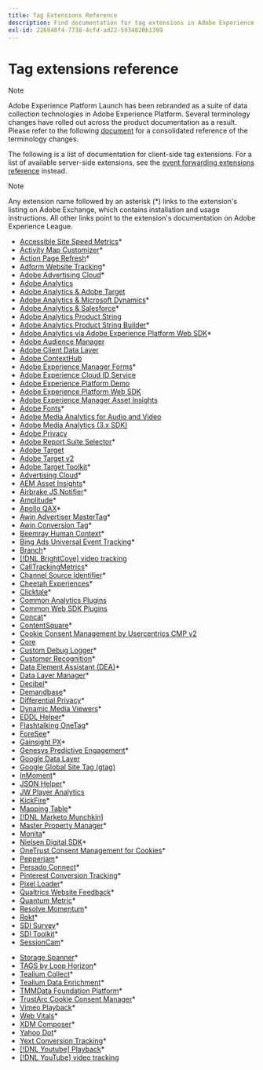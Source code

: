 ```yaml
---
title: Tag Extensions Reference
description: Find documentation for tag extensions in Adobe Experience Platform.
exl-id: 226948f4-7738-4cfd-ad22-5934820b1399
---
```

# Tag extensions reference

>[!NOTE]
>
>Adobe Experience Platform Launch has been rebranded as a suite of data collection technologies in Adobe Experience Platform. Several terminology changes have rolled out across the product documentation as a result. Please refer to the following [document](../../term-updates.md) for a consolidated reference of the terminology changes.

The following is a list of documentation for client-side tag extensions. For a list of available server-side extensions, see the [event forwarding extensions reference](../server/overview.md) instead.

>[!NOTE]
>
>Any extension name followed by an asterisk (*) links to the extension's listing on Adobe Exchange, which contains installation and usage instructions. All other links point to the extension's documentation on Adobe Experience League.

* [Accessible Site Speed Metrics](https://exchange.adobe.com/apps/ec/103053)*
* [Activity Map Customizer](https://exchange.adobe.com/apps/ec/101531)*
* [Action Page Refresh](https://exchange.adobe.com/apps/ec/102848)*
* [Adform Website Tracking](https://exchange.adobe.com/apps/ec/103195)*
* [Adobe Advertising Cloud](https://exchange.adobe.com/apps/ec/100155)*
* [Adobe Analytics](./analytics/overview.md)
* [Adobe Analytics & Adobe Target](https://exchange.adobe.com/apps/ec/105363/*6sense-for-analytics-and-target)
* [Adobe Analytics & Microsoft Dynamics](https://exchange.adobe.com/apps/ec/102966)*
* [Adobe Analytics & Salesforce](https://exchange.adobe.com/apps/ec/101530)*
* [Adobe Analytics Product String](./product-string/overview.md)
* [Adobe Analytics Product String Builder](https://exchange.adobe.com/apps/ec/101461)*
* [Adobe Analytics via Adobe Experience Platform Web SDK](https://exchange.adobe.com/apps/ec/108985/search-discovery-for-adobe-analytics-via-aep-web-sdk)*
* [Adobe Audience Manager](./audience-manager/overview.md)
* [Adobe Client Data Layer](./client-data-layer/overview.md)
* [Adobe ContextHub](./contexthub/overview.md)
* [Adobe Experience Manager Forms](https://exchange.adobe.com/apps/ec/107493)*
* [Adobe Experience Cloud ID Service](./id-service/overview.md)
* [Adobe Experience Platform Demo](./platform-demo/overview.md)
* [Adobe Experience Platform Web SDK](./web-sdk/overview.md)
* [Adobe Experience Manager Asset Insights](./asset-insights/overview.md)
* [Adobe Fonts](https://exchange.adobe.com/apps/ec/101538)*
* [Adobe Media Analytics for Audio and Video](./media-analytics/overview.md)
* [Adobe Media Analytics (3.x SDK)](./media-analytics-3x/overview.md)
* [Adobe Privacy](./privacy/overview.md)
* [Adobe Report Suite Selector](https://exchange.adobe.com/apps/ec/100640)*
* [Adobe Target](./target/overview.md)
* [Adobe Target v2](./target-v2/overview.md)
* [Adobe Target Toolkit](https://exchange.adobe.com/apps/ec/100640)*
* [Advertising Cloud](https://exchange.adobe.com/apps/ec/100640)*
* [AEM Asset Insights](https://exchange.adobe.com/apps/ec/103406)*
* [Airbrake JS Notifier](https://exchange.adobe.com/apps/ec/103342)*
* [Amplitude](https://exchange.adobe.com/apps/ec/108010)*
* [Apollo QAX](https://exchange.adobe.com/apps/ec/105068)*
* [Awin Advertiser MasterTag](https://exchange.adobe.com/apps/ec/103176)*
* [Awin Conversion Tag](https://exchange.adobe.com/apps/ec/103240)*
* [Beemray Human Context](https://exchange.adobe.com/apps/ec/101063)*
* [Bing Ads Universal Event Tracking](https://exchange.adobe.com/apps/ec/100154)*
* [Branch](https://exchange.adobe.com/apps/ec/101382)*
* [[!DNL BrightCove] video tracking](./brightcove/overview.md)
* [CallTrackingMetrics](https://exchange.adobe.com/apps/ec/107695)*
* [Channel Source Identifier](https://exchange.adobe.com/apps/ec/101412)*
* [Cheetah Experiences](https://exchange.adobe.com/apps/ec/102759)*
* [Clicktale](https://exchange.adobe.com/apps/ec/100082)*
* [Common Analytics Plugins](./plugins/overview.md)
* [Common Web SDK Plugins](./web-sdk/web-sdk-plugins.md)
* [Concat](https://exchange.adobe.com/apps/ec/104690)*
* [ContentSquare](https://exchange.adobe.com/apps/ec/100364)*
* [Cookie Consent Management by Usercentrics CMP v2](https://exchange.adobe.com/apps/ec/*107037)
* [Core](./core/overview.md)
* [Custom Debug Logger](https://exchange.adobe.com/apps/ec/104698)*
* [Customer Recognition](https://exchange.adobe.com/apps/ec/100688)*
* [Data Element Assistant (DEA)](https://exchange.adobe.com/apps/ec/101413)*
* [Data Layer Manager](https://exchange.adobe.com/apps/ec/101462)*
* [Decibel](https://exchange.adobe.com/apps/ec/100913)*
* [Demandbase](https://exchange.adobe.com/apps/ec/101605)*
* [Differential Privacy](https://exchange.adobe.com/apps/ec/104535)*
* [Dynamic Media Viewers](https://exchange.adobe.com/apps/ec/103048)*
* [EDDL Helper](https://exchange.adobe.com/apps/ec/107691)*
* [Flashtalking OneTag](https://exchange.adobe.com/apps/ec/101392)*
* [ForeSee](https://exchange.adobe.com/apps/ec/100164)*
* [Gainsight PX](https://exchange.adobe.com/apps/ec/103343)*
* [Genesys Predictive Engagement](https://exchange.adobe.com/apps/ec/106148)*
* [Google Data Layer](./google-data-layer/overview.md)
* [Google Global Site Tag (gtag)](https://exchange.adobe.com/apps/ec/101437/*google-global-site-tag-gtag)
* [InMoment](https://exchange.adobe.com/apps/ec/100847)*
* [JSON Helper](https://exchange.adobe.com/apps/ec/106449)*
* [JW Player Analytics](https://exchange.a[](https://exchange.adobe.com/apps/ec/101460/*sdi-toolkit)dobe.com/apps/ec/101523)
* [KickFire](https://exchange.adobe.com/apps/ec/101621)*
* [Mapping Table](https://exchange.adobe.com/apps/ec/103136)*
* [[!DNL Marketo Munchkin]](./marketo/overview.md)
* [Master Property Manager](https://exchange.adobe.com/apps/ec/102992)*
* [Monita](https://exchange.adobe.com/apps/ec/106544)*
* [Nielsen Digital SDK](https://exchange.adobe.com/apps/ec/101361)*
* [OneTrust Consent Management for Cookies](https://exchange.adobe.com/apps/ec/100340)*
* [Pepperjam](https://exchange.adobe.com/apps/ec/103587)*
* [Persado Connect](https://exchange.adobe.com/apps/ec/103745)*
* [Pinterest Conversion Tracking](https://exchange.adobe.com/apps/ec/100523)*
* [Pixel Loader](https://exchange.adobe.com/apps/ec/100152)*
* [Qualtrics Website Feedback](https://exchange.adobe.com/apps/ec/101569)*
* [Quantum Metric](https://exchange.adobe.com/apps/ec/101535)*
* [Resolve Momentum](https://exchange.adobe.com/apps/ec/108352)*
* [Rokt](https://exchange.adobe.com/apps/ec/107591)*
* [SDI Survey](https://exchange.adobe.com/apps/ec/102991)*
* [SDI Toolkit](https://exchange.adobe.com/apps/ec/101460)*
* [SessionCam](https://exchange.adobe.com/apps/ec/100517)*
<!-- * [SPA View Change Event](https://partners.adobe.com/exchangeprogram/experiencecloud/exchange.details.105867.html) -->
* [Storage Spanner](https://exchange.adobe.com/apps/ec/102990)*
* [TAGS by Loop Horizon](https://exchange.adobe.com/apps/ec/106092)*
* [Tealium Collect](https://exchange.adobe.com/apps/ec/104217)*
* [Tealium Data Enrichment](https://exchange.adobe.com/apps/ec/104217)*
* [TMMData Foundation Platform](https://exchange.adobe.com/apps/ec/100148)*
* [TrustArc Cookie Consent Manager](https://exchange.adobe.com/apps/ec/107037)*
* [Vimeo Playback](https://exchange.adobe.com/apps/ec/108937)*
* [Web Vitals](https://exchange.adobe.com/apps/ec/106769)*
* [XDM Composer](https://exchange.adobe.com/apps/ec/106062)*
* [Yahoo Dot](https://exchange.adobe.com/apps/ec/106062)*
* [Yext Conversion Tracking](https://exchange.adobe.com/apps/ec/103174)*
* [[!DNL Youtube] Playback](https://exchange.adobe.com/apps/ec/103174)*
* [[!DNL YouTube] video tracking](./youtube/overview.md)
